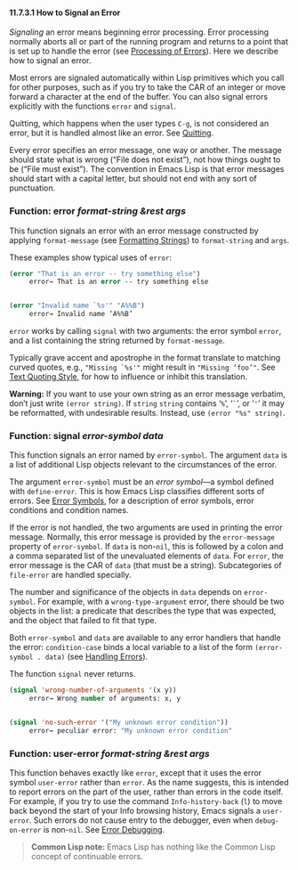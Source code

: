 

#### 11.7.3.1 How to Signal an Error

*Signaling* an error means beginning error processing. Error processing normally aborts all or part of the running program and returns to a point that is set up to handle the error (see [Processing of Errors](Processing-of-Errors.html)). Here we describe how to signal an error.

Most errors are signaled automatically within Lisp primitives which you call for other purposes, such as if you try to take the CAR of an integer or move forward a character at the end of the buffer. You can also signal errors explicitly with the functions `error` and `signal`.

Quitting, which happens when the user types `C-g`, is not considered an error, but it is handled almost like an error. See [Quitting](Quitting.html).

Every error specifies an error message, one way or another. The message should state what is wrong (“File does not exist”), not how things ought to be (“File must exist”). The convention in Emacs Lisp is that error messages should start with a capital letter, but should not end with any sort of punctuation.

### Function: **error** *format-string \&rest args*

This function signals an error with an error message constructed by applying `format-message` (see [Formatting Strings](Formatting-Strings.html)) to `format-string` and `args`.

These examples show typical uses of `error`:

```lisp
(error "That is an error -- try something else")
     error→ That is an error -- try something else
```

```lisp
```

```lisp
(error "Invalid name `%s'" "A%%B")
     error→ Invalid name ‘A%%B’
```

`error` works by calling `signal` with two arguments: the error symbol `error`, and a list containing the string returned by `format-message`.

Typically grave accent and apostrophe in the format translate to matching curved quotes, e.g., ``"Missing `%s'"`` might result in `"Missing ‘foo’"`. See [Text Quoting Style](Text-Quoting-Style.html), for how to influence or inhibit this translation.

**Warning:** If you want to use your own string as an error message verbatim, don’t just write `(error string)`. If `string` `string` contains ‘`%`’, ‘`` ` ``’, or ‘`'`’ it may be reformatted, with undesirable results. Instead, use `(error "%s" string)`.

### Function: **signal** *error-symbol data*

This function signals an error named by `error-symbol`. The argument `data` is a list of additional Lisp objects relevant to the circumstances of the error.

The argument `error-symbol` must be an *error symbol*—a symbol defined with `define-error`. This is how Emacs Lisp classifies different sorts of errors. See [Error Symbols](Error-Symbols.html), for a description of error symbols, error conditions and condition names.

If the error is not handled, the two arguments are used in printing the error message. Normally, this error message is provided by the `error-message` property of `error-symbol`. If `data` is non-`nil`, this is followed by a colon and a comma separated list of the unevaluated elements of `data`. For `error`, the error message is the CAR of `data` (that must be a string). Subcategories of `file-error` are handled specially.

The number and significance of the objects in `data` depends on `error-symbol`. For example, with a `wrong-type-argument` error, there should be two objects in the list: a predicate that describes the type that was expected, and the object that failed to fit that type.

Both `error-symbol` and `data` are available to any error handlers that handle the error: `condition-case` binds a local variable to a list of the form `(error-symbol . data)` (see [Handling Errors](Handling-Errors.html)).

The function `signal` never returns.

```lisp
(signal 'wrong-number-of-arguments '(x y))
     error→ Wrong number of arguments: x, y
```

```lisp
```

```lisp
(signal 'no-such-error '("My unknown error condition"))
     error→ peculiar error: "My unknown error condition"
```

### Function: **user-error** *format-string \&rest args*

This function behaves exactly like `error`, except that it uses the error symbol `user-error` rather than `error`. As the name suggests, this is intended to report errors on the part of the user, rather than errors in the code itself. For example, if you try to use the command `Info-history-back` (`l`) to move back beyond the start of your Info browsing history, Emacs signals a `user-error`. Such errors do not cause entry to the debugger, even when `debug-on-error` is non-`nil`. See [Error Debugging](Error-Debugging.html).

> **Common Lisp note:** Emacs Lisp has nothing like the Common Lisp concept of continuable errors.
